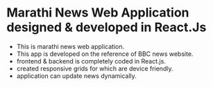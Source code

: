 # Marathi News Web Application designed & developed in React.Js

- This is marathi news web application. 
- This app is developed on the reference of BBC news website.
- frontend & backend is completely coded in React.js.
- created responsive grids for which are device friendly.
- application can update news dynamically.  

